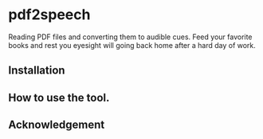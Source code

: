 # pdf2speech

Reading PDF files and converting them to audible cues. Feed your favorite books and rest you eyesight will going back home after a hard day of work.

## Installation 

## How to use the tool.

## Acknowledgement



